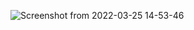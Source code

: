 ![Screenshot from 2022-03-25 14-53-46](https://user-images.githubusercontent.com/79419141/160116653-57344b81-363d-4526-a6b2-de231384b270.png)
